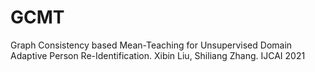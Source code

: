 # GCMT
Graph Consistency based Mean-Teaching for Unsupervised Domain Adaptive Person Re-Identification. Xibin Liu, Shiliang Zhang. IJCAI 2021

